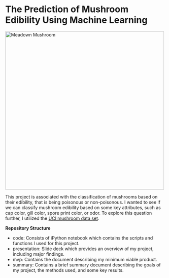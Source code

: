 # The Prediction of Mushroom Edibility Using Machine Learning

<img src="https://github.com/bwsturm/metis_bootcamp/blob/master/Week5/mcnulty/presentation/presentation_images/Agaricus_campestris(fs-05).jpg" alt="Meadown Mushroom" width="500">

This project is associated with the classification of mushrooms based on their edibility, that is being poisonous or non-poisonous. I wanted to see if we can classify mushroom edibility based on some key attributes, such as cap color, gill color, spore print color, or odor.  To explore this question further, I utilized the [UCI mushroom data set](https://archive.ics.uci.edu/ml/datasets/mushroom).

**Repository Structure**

* code: Consists of iPython notebook which contains the scripts and functions I used for this project.
* presentation: Slide deck which provides an overview of my project, including major findings.
* mvp: Contains the document describing my minimum viable product.
* summary: Contains a brief summary document describing the goals of my project, the methods used, and some key results.
